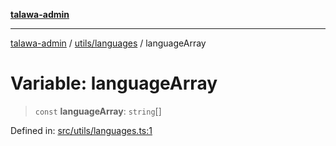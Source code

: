[**talawa-admin**](../../../README.md)

***

[talawa-admin](../../../modules.md) / [utils/languages](../README.md) / languageArray

# Variable: languageArray

> `const` **languageArray**: `string`[]

Defined in: [src/utils/languages.ts:1](https://github.com/bint-Eve/talawa-admin/blob/e05e1a03180dbbfc7ba850102958ea6b6cd4b01e/src/utils/languages.ts#L1)
